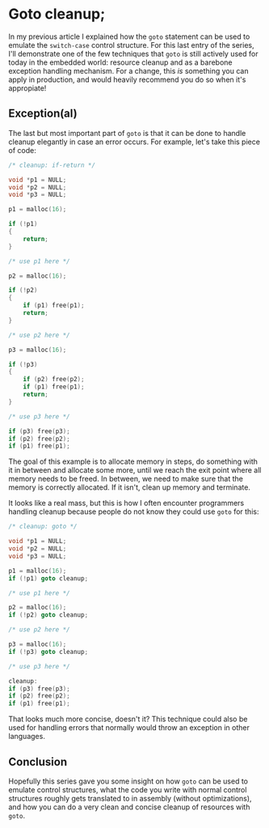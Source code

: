 # Goto cleanup;

In my previous article I explained how the `goto` statement can be used to
emulate the `switch-case` control structure. For this last entry of the series,
I'll demonstrate one of the few techniques that `goto` is still actively used
for today in the embedded world: resource cleanup and as a barebone exception
handling mechanism. For a change, this _is_ something you can apply in
production, and would heavily recommend you do so when it's appropiate!

## Exception(al)

The last but most important part of `goto` is that it can be done to handle
cleanup elegantly in case an error occurs. For example, let's take this piece
of code:

```c
/* cleanup: if-return */

void *p1 = NULL;
void *p2 = NULL;
void *p3 = NULL;

p1 = malloc(16);

if (!p1)
{
    return;
}

/* use p1 here */

p2 = malloc(16);

if (!p2)
{
    if (p1) free(p1);
    return;
}

/* use p2 here */

p3 = malloc(16);

if (!p3)
{
    if (p2) free(p2);
    if (p1) free(p1);
    return;
}

/* use p3 here */

if (p3) free(p3);
if (p2) free(p2);
if (p1) free(p1);
```

The goal of this example is to allocate memory in steps, do something with it
in between and allocate some more, until we reach the exit point where all
memory needs to be freed. In between, we need to make sure that the memory is
correctly allocated. If it isn't, clean up memory and terminate.

It looks like a real mass, but this is how I often encounter programmers
handling cleanup because people do not know they could use `goto` for this:

```c
/* cleanup: goto */

void *p1 = NULL;
void *p2 = NULL;
void *p3 = NULL;

p1 = malloc(16);
if (!p1) goto cleanup;

/* use p1 here */

p2 = malloc(16);
if (!p2) goto cleanup;

/* use p2 here */

p3 = malloc(16);
if (!p3) goto cleanup;

/* use p3 here */

cleanup:
if (p3) free(p3);
if (p2) free(p2);
if (p1) free(p1);
```

That looks much more concise, doesn't it? This technique could also be used for
handling errors that normally would throw an exception in other languages.

## Conclusion

Hopefully this series gave you some insight on how `goto` can be used to
emulate control structures, what the code you write with normal control
structures roughly gets translated to in assembly (without optimizations), and
how you can do a very clean and concise cleanup of resources with `goto`.
